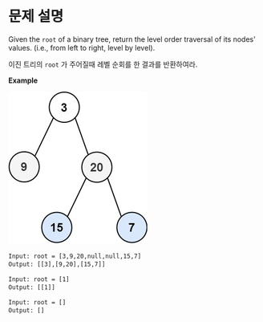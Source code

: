 # 문제 설명

Given the `root` of a binary tree, return the level order traversal of its nodes' values. (i.e., from left to right, level by level).

이진 트리의 `root` 가 주어질때 레벨 순회를 한 결과를 반환하여라.

**Example**

![Alt text](./image/102-tree.png)

```
Input: root = [3,9,20,null,null,15,7]
Output: [[3],[9,20],[15,7]]
```

```
Input: root = [1]
Output: [[1]]
```

```
Input: root = []
Output: []
```